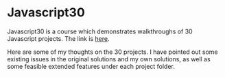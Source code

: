 # Javascript30

Javascript30 is a course which demonstrates walkthroughs of 30 Javascript projects. The link is [here](https://javascript30.com/).

Here are some of my thoughts on the 30 projects. I have pointed out some existing issues in the original solutions and my own solutions, as well as some feasible extended features under each project folder.